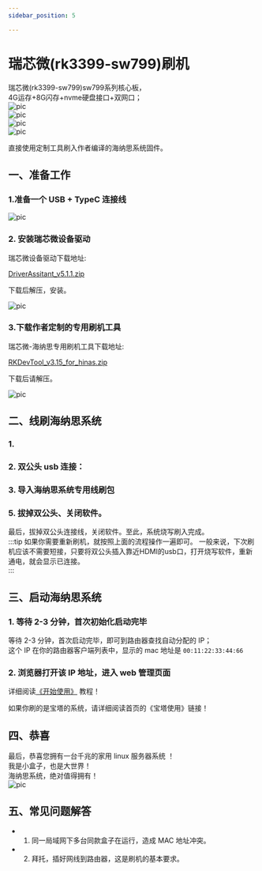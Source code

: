 ```yaml
---
sidebar_position: 5

---
```


# 瑞芯微(rk3399-sw799)刷机

瑞芯微(rk3399-sw799)sw799系列核心板，  
4G运存+8G闪存+nvme硬盘接口+双网口；   
![pic](pic/rk3399/sw799-1.png)  
![pic](pic/rk3399/sw799-2.png)  
![pic](pic/rk3399/sw799-3.png)  
![pic](pic/rk3399/sw799-4.png)  

直接使用定制工具刷入作者编译的海纳思系统固件。  

## 一、准备工作  

### 1.准备一个 USB + TypeC 连接线  

![pic](pic/rk3399/sw799-5.png)  
  
### 2. 安装瑞芯微设备驱动

瑞芯微设备驱动下载地址:  

[DriverAssitant_v5.1.1.zip](https://www.ecoo.top/update/soft_init/rk3399sw799/DriverAssitant_v5.1.1.zip)  

下载后解压，安装。

![pic](pic/rk3399/sw799-6.png)  


### 3.下载作者定制的专用刷机工具

瑞芯微-海纳思专用刷机工具下载地址:  

[RKDevTool_v3.15_for_hinas.zip](https://www.ecoo.top/update/soft_init/rk3399sw799/RKDevTool_v3.15_for_hinas.zip)  

下载后请解压。 

![pic](pic/rk3399/sw799-7.png)  


## 二、线刷海纳思系统

### 1. 

### 2. 双公头 usb 连接：  


### 3. 导入海纳思系统专用线刷包

### 5. 拔掉双公头、关闭软件。  

最后，拔掉双公头连接线，关闭软件。至此，系统烧写刷入完成。  
:::tip
如果你需要重新刷机，就按照上面的流程操作一遍即可。
一般来说，下次刷机应该不需要短接，只要将双公头插入靠近HDMI的usb口，打开烧写软件，重新通电，就会显示已连接。  
:::

## 三、启动海纳思系统

### 1. 等待 2-3 分钟，首次初始化启动完毕

 等待 2-3 分钟，首次启动完毕，即可到路由器查找自动分配的 IP；  
 这个 IP 在你的路由器客户端列表中，显示的 mac 地址是 `00:11:22:33:44:66`  

### 2. 浏览器打开该 IP 地址，进入 web 管理页面  

详细阅读[《开始使用》](/docs/tutorial-extras/start) 教程！  


如果你刷的是宝塔的系统，请详细阅读首页的《宝塔使用》链接！  



## 四、恭喜

最后，恭喜您拥有一台千兆的家用 linux 服务器系统 ！  
我是小盒子，也是大世界！  
海纳思系统，绝对值得拥有！   
![pic](pic/s805/9-1.png)   

## 五、常见问题解答

- 1. 同一局域网下多台同款盒子在运行，造成 MAC 地址冲突。

- 2. 拜托，插好网线到路由器，这是刷机的基本要求。








